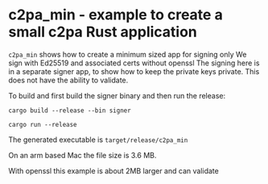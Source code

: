 # c2pa_min - example to create a small c2pa Rust application

`c2pa_min` shows how to create a minimum sized app for signing only 
We sign with Ed25519 and associated certs without openssl
The signing here is in a separate signer app, to show how to keep the private keys private.
This does not have the ability to validate.

To build and first build the signer binary and then run the release:

`cargo build --release --bin signer`

`cargo run --release`

The generated executable is `target/release/c2pa_min`

On an arm based Mac the file size is 3.6 MB.

With openssl this example is about 2MB larger and can validate


